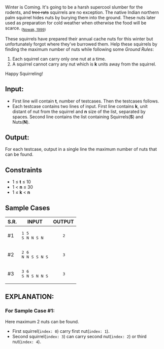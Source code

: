 Winter is Coming. It's going to be a harsh supercool slumber for the rodents, and <strike>tree rats</strike> squirrels are no exception. The native Indian northern palm squirrel hides nuts by burying them into the ground. These nuts later used as preparation for cold weather when otherwise the food will be scarce. <sub>(<a href="https://books.google.co.in/books?id=T37sFCl43E8C&printsec=frontcover">Nowak, 1999</a>)</sub>


These squirrels have prepared their annual cache nuts for this winter but unfortunately forgot where they've burrowed them. Help these squirrels by finding the maximum number of nuts while following some *Ground Rules*:
1. Each squirrel can carry only one nut at a time.
2. A squirrel cannot carry any nut which is **k** units away from the squirrel. 

Happy Squirreling!

## Input:
- First line will contain **t**, number of testcases. Then the testcases follows. 
- Each testcase contains two lines of input. First line contains **k**, unit distant of nut from the squirrel and **n** size of the list, separated by spaces. Second line contains the list containing Squirrels(**S**) and Nuts(**N**).

## Output:
For each testcase, output in a single line the maximum number of nuts that can be found.

## Constraints
- 1 ≤ **t** ≤ 10
- 1 < **n** ≤ 30
- 1 ≤ **k** < **n**

## Sample Cases
<table>
  <thead>
    <tr>
      <th>S.R. </th>
      <th>INPUT</th>
      <th>OUTPUT</th>
    </tr>
  </thead>
  <tbody>
    <tr>
      <td>#1</td>
      <td><pre>1 5
S N N S N</pre></td>
      <td><pre>    2</pre></td>
    </tr>
    <tr>
      <td>#2</td>
      <td><pre>2 6
N N S S N S</pre></td>
      <td><pre>    3</pre></td>
    </tr>
    <tr>
      <td>#3</td>
      <td><pre>3 6
S N S N N S</pre></td>
      <td><pre>    3</pre></td>
    </tr>
  </tbody>
</table>

## EXPLANATION:
### For Sample Case #1:
Here maximum 2 nuts can be found.
- First squirrel(`index: 0`) carry first nut(`index: 1`).
- Second squirrel(`index: 3`) can carry second nut(`index: 2`) or third nut(`index: 4`).
